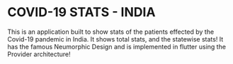 # COVID-19 STATS - INDIA 
This is an application built to show stats of the patients effected by the Covid-19 pandemic in India.
It shows total stats, and the statewise stats!
It has the famous Neumorphic Design and is implemented in flutter using the Provider architecture!

